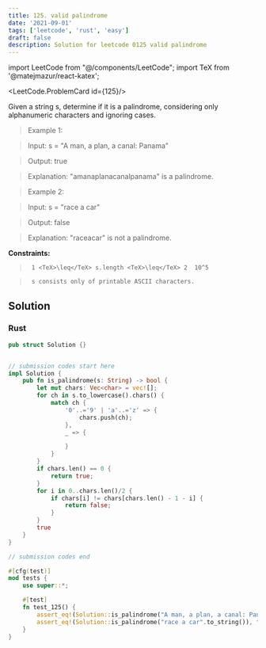 ```yaml
---
title: 125. valid palindrome
date: '2021-09-01'
tags: ['leetcode', 'rust', 'easy']
draft: false
description: Solution for leetcode 0125 valid palindrome
---
```

import LeetCode from "@/components/LeetCode";
import TeX from '@matejmazur/react-katex';

<LeetCode.ProblemCard id={125}/>
 

  Given a string s, determine if it is a palindrome, considering only alphanumeric characters and ignoring cases.

   

 >   Example 1:

  

 >   Input: s <TeX>=</TeX> "A man, a plan, a canal: Panama"

 >   Output: true

 >   Explanation: "amanaplanacanalpanama" is a palindrome.

  

 >   Example 2:

  

 >   Input: s <TeX>=</TeX> "race a car"

 >   Output: false

 >   Explanation: "raceacar" is not a palindrome.

  

   

  **Constraints:**

  

 >   	1 <TeX>\leq</TeX> s.length <TeX>\leq</TeX> 2  10^5

 >   	s consists only of printable ASCII characters.


## Solution
### Rust
```rust
pub struct Solution {}


// submission codes start here
impl Solution {
    pub fn is_palindrome(s: String) -> bool {
        let mut chars: Vec<char> = vec![];
        for ch in s.to_lowercase().chars() {
            match ch {
                '0'..='9' | 'a'..='z' => {
                    chars.push(ch);
                },
                _ => {

                }
            }
        }
        if chars.len() == 0 {
            return true;
        }
        for i in 0..chars.len()/2 {
            if chars[i] != chars[chars.len() - 1 - i] {
                return false;
            }
        }
        true
    }
}

// submission codes end

#[cfg(test)]
mod tests {
    use super::*;

    #[test]
    fn test_125() {
        assert_eq!(Solution::is_palindrome("A man, a plan, a canal: Panama".to_string()), true);
        assert_eq!(Solution::is_palindrome("race a car".to_string()), false);
    }
}

```
